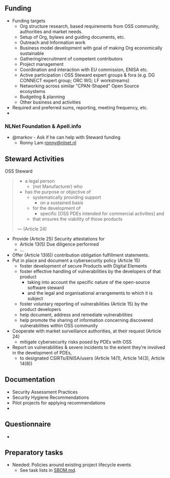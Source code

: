 
## Funding

- Funding targets
  - Org structure research, based requirements from OSS community, authorities and market needs.
  - Setup of Org, bylaws and guiding documents, etc.
  - Outreach and Information work
  - Business model development with goal of making Org economically sustainable
  - Gathering/recruitment of competent contributors
  - Project management
  - Coordination and interaction with EU commission, ENISA etc.
  - Active participation i OSS Steward expert groups & fora (e.g. DG CONNECT expert group; ORC WG; LF workstreams)
  - Networking across similar "CPAN-Shaped" Open Source ecosystems
  - Budgeting & planning
  - Other business and activities
- Required and preferred sums, reporting, meeting frequency, etc.
- 

### NLNet Foundation & Apell.info

- @markov - Ask if he can help with Steward funding
    - Ronny Lam <ronny@nlnet.nl>


## Steward Activities

OSS Steward

> * a legal person
>   * (not Manufacturer) who
> * has the purpose or objective of
>   * systematically providing support
>     * on a sustained basis
>   * for the development of 
>     * specific [OSS PDEs intended for commercial activities] and
>   * that ensures the viability of those products
>
> — (Article 24)

- Provide (Article 25) Security attestations for
  - Article 13(5) Due diligence performed
  - …
- Offer (Article 13(6)) contribution obligation fulfillment statements.
- Put in place and document a cybersecurity policy (Article 15)
  - foster development of secure Products with Digital Elements
  - foster effective handling of vulnerabilities by the developers of that product
    - taking into account the specific nature of the open-source software steward
    - and the legal and organisational arrangements to which it is subject
  - foster voluntary reporting of vulnerabilities (Article 15) by the product developers
  - help document, address and remediate vulnerabilities
  - help promote the sharing of information concerning discovered vulnerabilities within OSS community
- Cooperate with market surveillance authorities, at their request (Article 24)
  - mitigate cybersecurity risks posed by PDEs with OSS
- Report on vulnerabilities & severe incidents to the extent they’re involved in the development of PDEs,
  - to designated CSIRTs/ENISA/users (Article 14(1), Article 14(3), Article 14(8))

## Documentation

- Security Assessment Practices
- Security Hygiene Recommendations
- Pilot projects for applying recommendations
- 

## Questionnaire

- 

## Preparatory tasks

- Needed: Policies around existing project lifecycle events
  - See task lists in [SBOM.md](SBOM.md).

